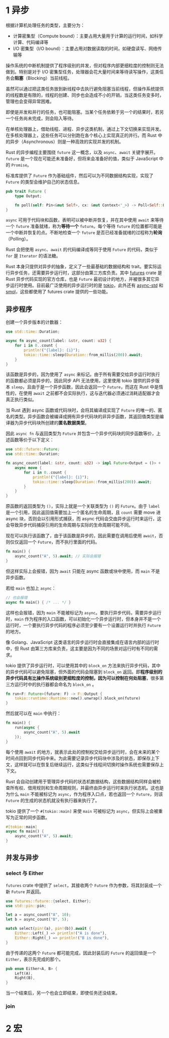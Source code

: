 # 1 异步

根据计算机处理任务的类型，主要分为：

-   计算密集型（Compute bound）：主要占用大量用于计算的运行时间，如科学计算、代码编译等
-   I/O 密集型（I/O bound）：主要占用对数据读取的时间，如硬盘读写、网络传输等

操作系统的中断机制提供了程序级别的并发，但对程序内部更细粒度的控制则无法做到。特别是对于 I/O 密集型任务，处理器会花大量时间来等待读写操作，这类任务会**阻塞**（Blocking）当前线程。

虽然可以通过把这类任务放到新线程中去执行避免阻塞当前线程，但操作系统提供的线程数是有限的，线程的创建、同步也会造成不小的开销，当这类任务变多时，管理也会变得异常困难。

即使是并发和并行的任务，也可能阻塞。当某个任务依赖于另一个的结果时，若另一个任务尚未完成，则会陷入等待。

在单核处理器上，借助线程、进程、异步这类机制，通过上下文切换来实现并发。在多核处理器上，这些任务可以分别跑在各个核心上实现真正的并行。而 Rust 中的异步（Asynchronous）则是一种高效的实现并发的机制。

Rust 的异步编程主要围绕 `future` 这一概念，以及 `async`、`await` 关键字展开。`future` 是一个现在可能还未准备好，但将来会准备好的值，类似于 JavaScript 中的 `Promise`。

标准库提供了 `Future` 作为基础组件，然后可以为不同数据结构实现，实现了 `Future` 的类型会维护自己的状态信息。

```rust
pub trait Future {
    type Output;

    fn poll(self: Pin<&mut Self>, cx: &mut Context<'_>) -> Poll<Self::Output>;
}
```

`async` 可用于代码块和函数，表明可以被中断并恢复，并在其中使用 `await` 来等待一个 `future` 准备就绪，称为**等待一个** `future`。每个等待 `future` 的位置都可能是一个中断并恢复的点。不断地检查一个 `future` 是否已经准备就绪的过程称为**轮询**（Polling）。

Rust 会把使用 `async`、`await` 的代码编译成等同于使用 `Future` 的代码，类似于 `for` 是 `Iterator` 的语法糖。

Rust 本身只提供对异步的抽象，定义了一些最基础的数据结构和 trait。要实际运行异步任务，还需要异步运行时，这部分由第三方库负责。其中 [futures](https://github.com/rust-lang/futures-rs) crate 是 Rust 异步代码实现的官方仓库，也是 `Future` 最初设计的地方，并被很多其它异步运行时使用。目前最广泛使用的异步运行时的是 [tokio](https://github.com/tokio-rs/tokio)，此外还有 [async-std](https://github.com/async-rs/async-std) 和 [smol](https://github.com/smol-rs/smol)，这些都使用了 futures crate 提供的一些功能。

## 异步程序

创建一个异步版本的计数器：

```rust
use std::time::Duration;

async fn async_count(label: &str, count: u32) {
    for i in 0..count {
        println!("{label}: {i}");
        tokio::time::sleep(Duration::from_millis(200)).await;
    }
}
```

该函数是异步的，因为使用了 `async` 来标记。由于所有需要交给异步运行时执行的函数都必须是异步的，因此同步 API 无法使用，这里使用 tokio 提供的异步版本 `sleep`，且由于是一个异步函数，因此会返回一个 `Future`，而这在 Rust 中是惰性的，在使用 `await` 之前都不会实际执行，这与迭代器必须通过消耗适配器才会真正执行类似。

当 Rust 遇到 async 函数或代码块时，会将其编译成实现了 `Future` 的唯一的、匿名的类型。异步函数会被编译成拥有异步代码块的非异步函数，其返回值类型是编译器为异步代码块所创建的**匿名数据类型**。

因此 `async fn` 与返回类型为 `Future` 并包含一个异步代码块的同步函数等价，上述函数等价于以下定义：

```rust
use std::future::Future;
use std::time::Duration;

fn async_count(label: &str, count: u32) -> impl Future<Output = ()> + '_ {
    async move {
        for i in 0..count {
            println!("{label}: {i}");
            tokio::time::sleep(Duration::from_millis(200)).await;
        }
    }
}
```

原函数的返回类型为 `()`，实际上就是一个关联类型为 `()` 的 `Future`。由于 `label` 是一个引用，因此返回值需要加上一个匿名的生命周期，且 `count` 需要 move 进 async 块，否则会以引用形式捕获，而 async 代码会交由异步运行时来运行，这会导致异步代码捕获引用的生命周期与实际的生命周期可能不同。

现在可以执行该函数了，由于该函数是异步的，因此需要在调用后使用 `await`，否则仅仅返回一个 `Future`，而不执行里面的代码。

```rust
fn main() {
    async_count("A", 5).await; // 实际会报错
}
```

但这样实际上会报错，因为 `await` 只能在 async 函数或块中使用，而 `main` 不是异步函数。

若给 `main` 也加上 `async`：

```rust
// 也会报错
async fn main() { /* ... */ }
```

这样也会报错，因为 `main` 不能被标记为 `async`。要执行异步代码，需要异步运行时，`main` 作为程序的入口函数，可以初始化一个异步运行时，但本身并不是一个运行时，一个要执行异步代码的程序必须至少要有一个设置运行时并执行 `Future` 的地方。

像 Golang、JavaScript 这类语言的异步运行时会直接集成在语言内部的运行时中，但 Rust 由第三方库来负责，这主要是因为不同的场景对运行时有不同的需求。

tokio 提供了异步运行时，可以使用其中的 `block_on` 方法来执行异步代码，其中的异步代码可以避免阻塞，但外面的代码会阻塞到 `block_on` 返回。即**程序级别的异步代码具有比操作系统级别更细粒度的控制，因为可以控制在何处阻塞**，很多第三方运行时中的执行器都会命名为 `block_on` 。

```rust
fn run<F: Future>(future: F) -> F::Output {
    tokio::runtime::Runtime::new().unwrap().block_on(future)
}
```

然后就可以在 `main` 中执行：

```rust
fn main() {
    run(async {
        async_count("A", 5).await
    });
}
```

每个使用 `await` 的地方，就表示此处的控制权交给异步运行时，会在未来的某个时间点回到同步代码中来。为此需要记录异步代码块中涉及的状态，即保存上下文，这样就可以在恢复后继续运行，这类似于线程间切换时操作系统也需要保存上下文。

Rust 会自动创建用于管理异步代码的状态机数据结构，这些数据结构同样会被检查所有权、借用规则和生命周期规则，并最终由异步运行时来执行状态机。这也是为什么 `main` 不能被标记为 `async`，作为程序入口点，若也返回一个 `Future`，则该 `Future` 的生成的状态机就没有执行器来执行了。

tokio 提供了一个 `#[tokio::main]` 来使 `main` 可被标记为 `async`，但实际上会被重写为正常的同步函数。

```rust
#[tokio::main]
async fn main() {
    async_count("A", 5).await;
}
```

## 并发与异步

### select 与 Either

`futures` crate 中提供了 `select`，其接收两个 `Future` 作为参数，将其封装成一个新 `Future` 并返回。

```rust
use futures::future::{select, Either};
use std::pin::pin;

let a = async_count("A", 10);
let b = async_count("B", 5);

match select(pin!(a), pin!(b)).await {
    Either::Left(_) => println!("A is done"),
    Either::Right(_) => println!("B is done"),
}
```

由于传递的这两个 `Future` 都可能完成，因此封装后的 `Future` 的返回值是一个 `Either`，表示先完成的那个。

```rust
pub enum Either<A, B> {
    Left(A),
    Right(B),
}
```

当一个结束后，另一个也会立即结束，即使任务还没结束。

### join



# 2 宏


